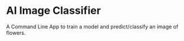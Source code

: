 # AI Image Classifier

A Command Line App to train a model and predict/classify an image of flowers.
